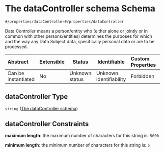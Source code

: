 # The dataController schema Schema

```txt
#/properties/dataController#/properties/dataController
```

Data Controller means a person/entity who (either alone or jointly or in common with other persons/entities) determines the purposes for which and the way any Data Subject data, specifically personal data or are to be processed.


| Abstract            | Extensible | Status         | Identifiable            | Custom Properties | Additional Properties | Access Restrictions | Defined In                                                                               |
| :------------------ | ---------- | -------------- | ----------------------- | :---------------- | --------------------- | ------------------- | ---------------------------------------------------------------------------------------- |
| Can be instantiated | No         | Unknown status | Unknown identifiability | Forbidden         | Allowed               | none                | [dataset.schema.json\*](../../schema/dataset/dataset.schema.json "open original schema") |

## dataController Type

`string` ([The dataController schema](dataset-properties-the-datacontroller-schema.md))

## dataController Constraints

**maximum length**: the maximum number of characters for this string is: `5000`

**minimum length**: the minimum number of characters for this string is: `5`
